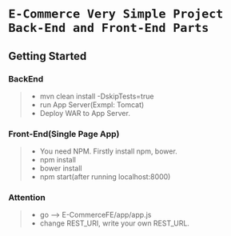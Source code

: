 # `E-Commerce Very Simple Project Back-End and Front-End Parts`

## Getting Started

### BackEnd
> * mvn clean install -DskipTests=true
> * run App Server(Exmpl: Tomcat)
> * Deploy WAR to App Server.

### Front-End(Single Page App)
> * You need NPM. Firstly install npm, bower. 
> * npm install
> * bower install
> * npm start(after running localhost:8000)


### Attention

> * go --> E-CommerceFE/app/app.js
> * change REST_URI, write your own REST_URL.
